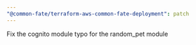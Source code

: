 ```yaml
---
"@common-fate/terraform-aws-common-fate-deployment": patch
---
```


Fix the cognito module typo for the random_pet module
